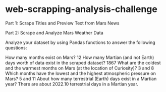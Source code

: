 # web-scrapping-analysis-challenge

Part 1: Scrape Titles and Preview Text from Mars News

Part 2: Scrape and Analyze Mars Weather Data

  Analyze your dataset by using Pandas functions to answer the following questions:

  How many months exist on Mars? 12
  How many Martian (and not Earth) days worth of data exist in the scraped dataset? 1867
  What are the coldest and the warmest months on Mars (at the location of Curiosity)? 3 and 8 
  Which months have the lowest and the highest atmospheric pressure on Mars? 5 and 11
  About how many terrestrial (Earth) days exist in a Martian year? There are about 2022.10 terrestrial days in a Martian year.

